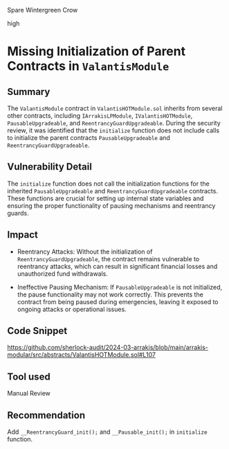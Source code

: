 Spare Wintergreen Crow

high

# Missing Initialization of Parent Contracts in `ValantisModule`

## Summary
The `ValantisModule` contract in `ValantisHOTModule.sol` inherits from several other contracts, including `IArrakisLPModule`, `IValantisHOTModule`, `PausableUpgradeable`, and `ReentrancyGuardUpgradeable`. During the security review, it was identified that the `initialize` function does not include calls to initialize the parent contracts `PausableUpgradeable` and `ReentrancyGuardUpgradeable`. 
## Vulnerability Detail
The `initialize` function does not call the initialization functions for the inherited `PausableUpgradeable` and `ReentrancyGuardUpgradeable` contracts. These functions are crucial for setting up internal state variables and ensuring the proper functionality of pausing mechanisms and reentrancy guards.
## Impact
* Reentrancy Attacks: Without the initialization of `ReentrancyGuardUpgradeable`, the contract remains vulnerable to reentrancy attacks, which can result in significant financial losses and unauthorized fund withdrawals.

* Ineffective Pausing Mechanism: If `PausableUpgradeable` is not initialized, the pause functionality may not work correctly. This prevents the contract from being paused during emergencies, leaving it exposed to ongoing attacks or operational issues.
## Code Snippet
https://github.com/sherlock-audit/2024-03-arrakis/blob/main/arrakis-modular/src/abstracts/ValantisHOTModule.sol#L107
## Tool used

Manual Review

## Recommendation
Add  `__ReentrancyGuard_init();` and   `__Pausable_init();` in `initialize` function.
